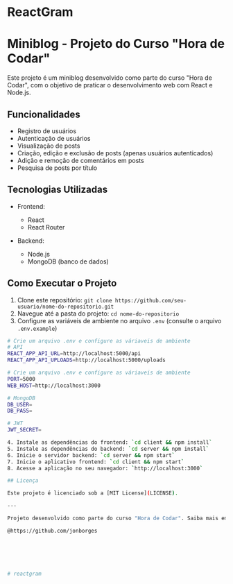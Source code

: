# ReactGram

# Miniblog - Projeto do Curso "Hora de Codar"

Este projeto é um miniblog desenvolvido como parte do curso "Hora de Codar", com o objetivo de praticar o desenvolvimento web com React e Node.js.

## Funcionalidades

- Registro de usuários
- Autenticação de usuários
- Visualização de posts
- Criação, edição e exclusão de posts (apenas usuários autenticados)
- Adição e remoção de comentários em posts
- Pesquisa de posts por título

## Tecnologias Utilizadas

- Frontend:
  - React
  - React Router
 
- Backend:
  - Node.js
  - MongoDB (banco de dados)
## Como Executar o Projeto

1. Clone este repositório: `git clone https://github.com/seu-usuario/nome-do-repositorio.git`
2. Navegue até a pasta do projeto: `cd nome-do-repositorio`
3. Configure as variáveis de ambiente no arquivo `.env` (consulte o arquivo `.env.example`)
```bash
# Crie um arquivo .env e configure as váriaveis de ambiente
# API
REACT_APP_API_URL=http://localhost:5000/api
REACT_APP_API_UPLOADS=http://localhost:5000/uploads
```

```bash
# Crie um arquivo .env e configure as váriaveis de ambiente
PORT=5000
WEB_HOST=http://localhost:3000

# MongoDB
DB_USER=
DB_PASS=

# JWT
JWT_SECRET=

4. Instale as dependências do frontend: `cd client && npm install`
5. Instale as dependências do backend: `cd server && npm install`
6. Inicie o servidor backend: `cd server && npm start`
7. Inicie o aplicativo frontend: `cd client && npm start`
8. Acesse a aplicação no seu navegador: `http://localhost:3000`

## Licença

Este projeto é licenciado sob a [MIT License](LICENSE).

---

Projeto desenvolvido como parte do curso "Hora de Codar". Saiba mais em: [https://www.horadecodar.com.br](https://www.horadecodar.com.br)

@https://github.com/jonborges






# reactgram
